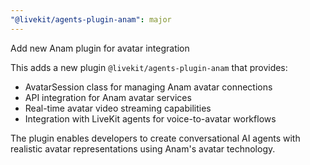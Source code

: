 ```yaml
---
"@livekit/agents-plugin-anam": major
---
```


Add new Anam plugin for avatar integration

This adds a new plugin `@livekit/agents-plugin-anam` that provides:
- AvatarSession class for managing Anam avatar connections
- API integration for Anam avatar services
- Real-time avatar video streaming capabilities
- Integration with LiveKit agents for voice-to-avatar workflows

The plugin enables developers to create conversational AI agents with realistic avatar representations using Anam's avatar technology.

